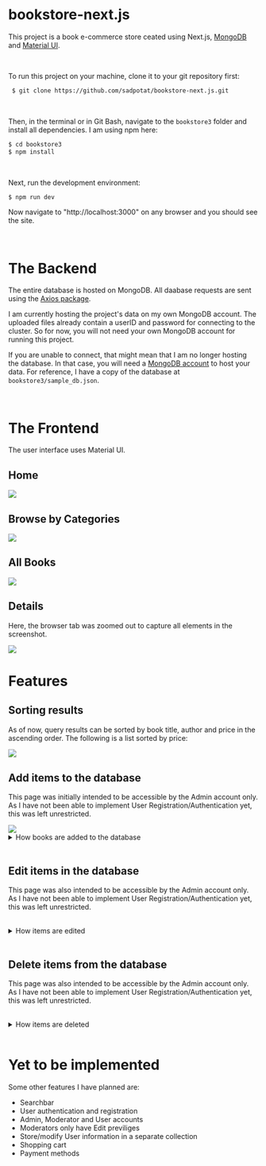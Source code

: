 # bookstore-next.js

This project is a book e-commerce store ceated using Next.js, [MongoDB](https://www.mongodb.com/) and [Material UI](https://mui.com/). 

</br>

To run this project on your machine, clone it to your git repository first:  

```bash
 $ git clone https://github.com/sadpotat/bookstore-next.js.git
 ```
 </br>
 
Then, in the terminal or in Git Bash, navigate to the `bookstore3` folder and install all dependencies. I am using npm here:  

```bash
$ cd bookstore3
$ npm install
```
</br>

Next, run the development environment:  

```bash
$ npm run dev
```

Now navigate to "http://localhost:3000" on any browser and you should see the site.

</br>

# The Backend

The entire database is hosted on MongoDB. All daabase requests are sent using the [Axios package](https://axios-http.com/).

I am currently hosting the project's data on my own MongoDB account. The uploaded files already contain a userID and password for connecting to the cluster. So for now, you will not need your own MongoDB account for running this project. 

If you are unable to connect, that might mean that I am no longer hosting the database. In that case, you will need a [MongoDB account](https://www.mongodb.com/cloud/atlas/register) to host your data. For reference, I have a copy of the database at `bookstore3/sample_db.json`.

</br>

# The Frontend

The user interface uses Material UI.

## Home

<img src="https://github.com/sadpotat/bookstore-next.js/blob/main/for_readme/Home.JPG?raw=true">

## Browse by Categories

<img src="https://github.com/sadpotat/bookstore-next.js/blob/main/for_readme/Category.JPG?raw=true">

## All Books

<img src="https://github.com/sadpotat/bookstore-next.js/blob/main/for_readme/AllBooks.JPG?raw=true">

## Details

Here, the browser tab was zoomed out to capture all elements in the screenshot.

<img src="https://github.com/sadpotat/bookstore-next.js/blob/main/for_readme/BookDetail.JPG?raw=true">


# Features

## Sorting results

As of now, query results can be sorted by book title, author and price in the ascending order. The following is a list sorted by price:

<img src="https://github.com/sadpotat/bookstore-next.js/blob/main/for_readme/AllBooksByPrice.JPG?raw=true">

</br>

## Add items to the database 

This page was initially intended to be accessible by the Admin account only. As I have not been able to implement User Registration/Authentication yet, this was left unrestricted. 

<img src="https://github.com/sadpotat/bookstore-next.js/blob/main/for_readme/Add.JPG?raw=true">

</br>

<details>
  <summary> How books are added to the database </summary>
  
  </br>
  
 Data written into form fields is sent as an object with a PUT request to the MongoDB cluster via the backend API:

<img src="https://github.com/sadpotat/bookstore-next.js/blob/main/for_readme/AddSuccess.JPG?raw=true">

The new books, cards and details page are dynamically generated from newly fetched data:

<img src="https://github.com/sadpotat/bookstore-next.js/blob/main/for_readme/AddedBookInLibrary.JPG?raw=true">

<img src="https://github.com/sadpotat/bookstore-next.js/blob/main/for_readme/AddedBookDetail.JPG?raw=true">

</details>

</br>

## Edit items in the database 

This page was also intended to be accessible by the Admin account only. As I have not been able to implement User Registration/Authentication yet, this was left unrestricted. 

<!-- <img src="https://github.com/sadpotat/bookstore-next.js/blob/main/for_readme/Edit.JPG?raw=true"> -->

</br>

<details>
  <summary> How items are edited </summary>
  
  </br>
  
The `EDIT` button at the bottom of the `details/{id}` page leads to a form with the properties of the item. Pressing `SUBMIT` sends a POST request to the MongoDB cluster via the backend API:
  
<img src="https://github.com/sadpotat/bookstore-next.js/blob/main/for_readme/EditSuccess.JPG?raw=true">

Redirects back to the details page which is dynamically generated again:

<img src="https://github.com/sadpotat/bookstore-next.js/blob/main/for_readme/EditedBookDetail.JPG?raw=true">
  
</details>

</br>

## Delete items from the database 

This page was also intended to be accessible by the Admin account only. As I have not been able to implement User Registration/Authentication yet, this was left unrestricted. 

</br>

<details>
  <summary> How items are deleted </summary>
  
  </br>
  
The `DELETE` button at the bottom of the `details/{id}` page sends a DELETE request to the MongoDB cluster via the backend API:
  
<img src="https://github.com/sadpotat/bookstore-next.js/blob/main/for_readme/DeleteSuccess.JPG?raw=true">

Redirects to the All Books page which now does not contain the deleted book:

<!-- <img src="https://github.com/sadpotat/bookstore-next.js/blob/main/for_readme/Deleted.JPG?raw=true"> -->
  
</details>

</br>

# Yet to be implemented

Some other features I have planned are:
- Searchbar
- User authentication and registration
- Admin, Moderator and User accounts
- Moderators only have Edit previliges
- Store/modify User information in a separate collection
- Shopping cart
- Payment methods
